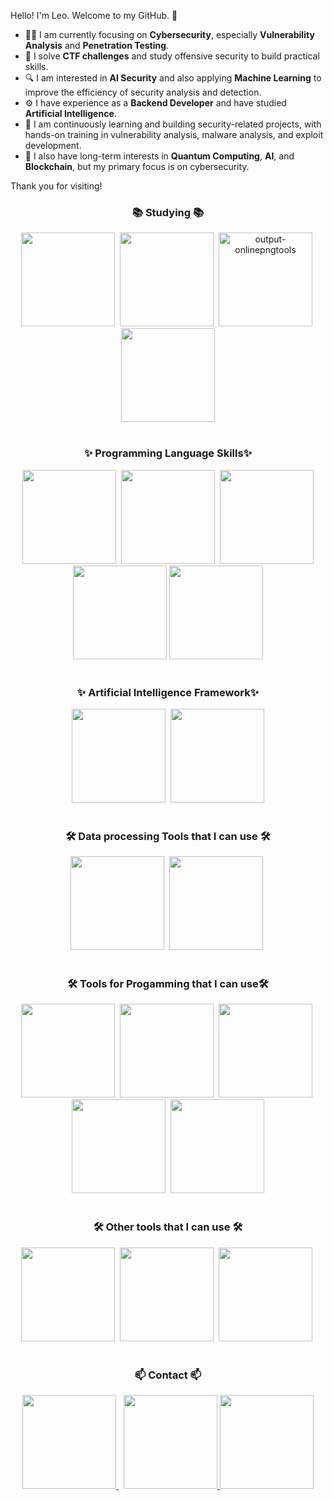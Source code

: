 
<!--타이틀 부분-->
Hello! I'm Leo. Welcome to my GitHub. 🚀

- 👨‍💻 I am currently focusing on **Cybersecurity**, especially **Vulnerability Analysis** and **Penetration Testing**.
- 🎯 I solve **CTF challenges** and study offensive security to build practical skills.
- 🔍 I am interested in **AI Security** and also applying **Machine Learning** to improve the efficiency of security analysis and detection.
- ⚙️ I have experience as a **Backend Developer** and have studied **Artificial Intelligence**.
- 🌱 I am continuously learning and building security-related projects, with hands-on training in vulnerability analysis, malware analysis, and exploit development.
- 🚀 I also have long-term interests in **Quantum Computing**, **AI**, and **Blockchain**, but my primary focus is on cybersecurity.

Thank you for visiting!


<!--내용 부분-->
<h3 align="center">📚 Studying  📚</h3>
<div align="center">
  <img src="https://cdn.vectorstock.com/i/500p/33/66/artificial-intelligence-icon-sign-logo-vector-49693366.jpg" width=150 height=150/>&nbsp
  <img src="https://www.onlinelogomaker.com/blog/wp-content/uploads/2017/11/cybersecurity-logo.jpeg" width=150 height=150/>&nbsp
  <img src="https://i.ibb.co/k97GC0h/output-onlinepngtools.png" alt="output-onlinepngtools" border="0" width=150 height=150 />&nbsp
  <img src="https://img.freepik.com/premium-vector/blockchain-line-icon-logo-concept-dark-background_516670-196.jpg" width=150 height=150 />
</div>

<br>
<h3 align="center">✨ Programming Language Skills✨</h3>
<div align="center">
  <img src="https://encrypted-tbn0.gstatic.com/images?q=tbn:ANd9GcQjFxLTtL-3bwkqRcHTbWfXYGG8yPHIDn_9vg&s" width=150 height=150/>&nbsp
  <img src="https://encrypted-tbn0.gstatic.com/images?q=tbn:ANd9GcR3S9FqOWEjqGZPQ98L55jzxu9OXbJqwXx_Gw&s" width=150 height=150 />&nbsp
  <img src="https://upload.wikimedia.org/wikipedia/commons/thumb/1/18/ISO_C%2B%2B_Logo.svg/1200px-ISO_C%2B%2B_Logo.svg.png" width=150 height=150 />
  <img src="https://upload.wikimedia.org/wikipedia/commons/thumb/b/bd/Logo_C_sharp.svg/910px-Logo_C_sharp.svg.png" width=150 height=150 />
  <img src="https://img.shields.io/badge/Bash-4EAA25?style=flat&logo=GNU-Bash&logoColor=black" width="150" height="150"/>
</div>

<br>

<h3 align="center">✨ Artificial Intelligence Framework✨</h3>
<div align="center">
  <img src="https://encrypted-tbn0.gstatic.com/images?q=tbn:ANd9GcQtAniCw22R1oYThcRHwkGHIsQdbkdByEN6Tw&s" width=150 height=150 />&nbsp
  <img src="https://encrypted-tbn0.gstatic.com/images?q=tbn:ANd9GcT71z4_zMEFmIV3McYOG8GXQNYRYf8eShRxug&s" width=150 height=150 />
</div>

<br>

<h3 align="center">🛠 Data processing Tools that I can use 🛠</h3>
<div align="center">
  <img src="https://img.shields.io/badge/pandas-150458.svg?style=for-the-badge&logo=pandas&logoColor=white" width=150 height=150/>&nbsp
  <img src="https://img.shields.io/badge/numpy-4d77cf.svg?style=for-the-badge&logo=numpy&logoColor=white" width=150 height=150/>&nbsp
</div>


<br>
<h3 align="center">🛠 Tools for Progamming that I can use🛠</h3>
<div align="center">
  <img src="https://upload.wikimedia.org/wikipedia/commons/thumb/1/1d/PyCharm_Icon.svg/1024px-PyCharm_Icon.svg.png" width=150 height=150/>&nbsp
  <img src="https://logowik.com/content/uploads/images/microsoft-visual-studio2707.jpg" width=150 height=150 />&nbsp
  <img src="https://encrypted-tbn0.gstatic.com/images?q=tbn:ANd9GcThOU4hIRB20Oy0barVYD6x4N8hQa5QOW7Www&s" width=150 height=150/>&nbsp
  <img src="https://img.shields.io/badge/jupyter-2C2C32.svg?style=for-the-badge&logo=jupyter&logoColor=F37726" width=150 height=150/>&nbsp
  <img src="https://img.shields.io/badge/Colab-2C2C32.svg?style=for-the-badge&logo=googlecolab&logoColor=F9AB00" width=150 height=150/>
</div>

<br>

<h3 align="center">🛠 Other tools that I can use 🛠</h3>
<div align="center">
  <img src="https://img.shields.io/badge/git-F05033.svg?style=for-the-badge&logo=git&logoColor=white" width=150 height=150/>&nbsp
  <img src="https://img.shields.io/badge/github-181717.svg?style=for-the-badge&logo=github&logoColor=white" width=150 height=150/>&nbsp
  <img src="https://img.shields.io/badge/Notion-F3F3F3.svg?style=for-the-badge&logo=notion&logoColor=black" width=150 height=150/>&nbsp
</div>

<br>


<h3 align="center">📫 Contact 📫</h3>
<div align="center">
  <a href="https://imperialtechnic.notion.site/Kaiserliche-Hofburg-865c7d277acc4ac5bed9e187575d3c02?pvs=74">
    <img src="https://img.shields.io/badge/Notion-F3F3F3.svg?style=for-the-badge&logo=notion&logoColor=black" width=150 height=150/>
  </a>&nbsp
  <a href="https://www.linkedin.com/in/seminleekorea">
    <img src="http://img.shields.io/badge/-LinkedIn-0072b1?style=flat&logo=linkedin" width=150 height=150/>
  </a>
  <a href="https://substack.com/@leolee3">
    <img src="https://i.postimg.cc/wjmvRPxJ/substack.png" width=150 height=150/>
  </a>
</div>
